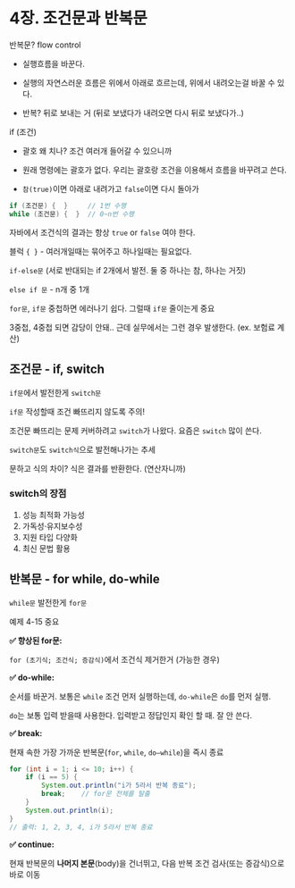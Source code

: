 # 4장. 조건문과 반복문

반복문? flow control 

- 실행흐름을 바꾼다.

- 실행의 자연스러운 흐름은 위에서 아래로 흐르는데, 위에서 내려오는걸 바꿀 수 있다.

- 반복? 뒤로 보내는 거 (뒤로 보냈다가 내려오면 다시 뒤로 보냈다가..)

if (조건)

- 괄호 왜 치나? 조건 여러개 들어갈 수 있으니까

- 원래 명령에는 괄호가 없다. 우리는 괄호랑 조건을 이용해서 흐름을 바꾸려고 쓴다.

- `참(true)`이면 아래로 내려가고 `false`이면 다시 돌아가


```java
if (조건문) {  }     // 1번 수행
while (조건문) {  }  // 0~n번 수행
```

자바에서 조건식의 결과는 항상 `true` or `false` 여야 한다.

블럭 `{ }` - 여러개일때는 묶어주고 하나일때는 필요없다.

`if-else문` (서로 반대되는 if 2개에서 발전. 둘 중 하나는 참, 하나는 거짓)

`else if 문` - n개 중 1개                

`for문`, `if문` 중첩하면 에러나기 쉽다. 그럴때 `if문` 줄이는게 중요

3중첩, 4중첩 되면 감당이 안돼.. 근데 실무에서는 그런 경우 발생한다. (ex. 보험료 계산)


## 조건문 - if, switch

`if문`에서 발전한게 `switch문`

`if문` 작성할때 조건 빠뜨리지 않도록 주의!

조건문 빠뜨리는 문제 커버하려고 `switch`가 나왔다. 요즘은 `switch` 많이 쓴다. 

`switch문`도 `switch식`으로 발전해나가는 추세

문하고 식의 차이? 식은 결과를 반환한다. (연산자니까)

### switch의 장점

1. 성능 최적화 가능성
2. 가독성·유지보수성
3. 지원 타입 다양화
4. 최신 문법 활용

## 반복문 - for while, do-while

`while문` 발전한게 `for문`

예제 4-15 중요

**✅ 향상된 for문:**

`for (초기식; 조건식; 증감식)`에서 조건식 제거한거 (가능한 경우)

**✅ do-while:**

순서를 바꾼거. 보통은 `while` 조건 먼저 실행하는데, `do-while`은 `do`를 먼저 실행.

`do`는 보통 입력 받을때 사용한다. 입력받고 정답인지 확인 할 때. 잘 안 쓴다.

**✅ break:**

현재 속한 가장 가까운 반복문(`for`, `while`, `do–while`)을 즉시 종료

```java
for (int i = 1; i <= 10; i++) {
    if (i == 5) {
        System.out.println("i가 5라서 반복 종료");
        break;    // for문 전체를 탈출
    }
    System.out.println(i);
}
// 출력: 1, 2, 3, 4, i가 5라서 반복 종료
```

**✅ continue:**

현재 반복문의 **나머지 본문**(body)을 건너뛰고, 다음 반복 조건 검사(또는 증감식)으로 바로 이동
